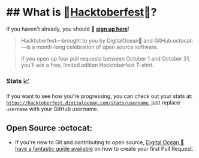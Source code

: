 # ## What is :beers:[Hacktoberfest](Hacktoberfest):jack_o_lantern:?

If you haven't already, you should :pencil: **[sign up here](https://hacktoberfest.digitalocean.com)**!

> Hacktoberfest—brought to you by DigitalOcean:whale: and GitHub:octocat:—is a month-long celebration of open source software.

> If you open up four pull requests between October 1 and October 31, you'll win a free, limited edition Hacktoberfest T-shirt.

### Stats 📈
If you want to see how you're progressing, you can check out your stats at: [`https://hacktoberfest.digitalocean.com/stats/username`](https://hacktoberfest.digitalocean.com/stats/), just replace `username` with your GitHub username.

## Open Source :octocat:

- If you're new to Git and contributing to open source, [Digital Ocean :dolphin: have a fantastic guide available](https://www.digitalocean.com/community/tutorials/how-to-create-a-pull-request-on-github) on how to create your first Pull Request.
